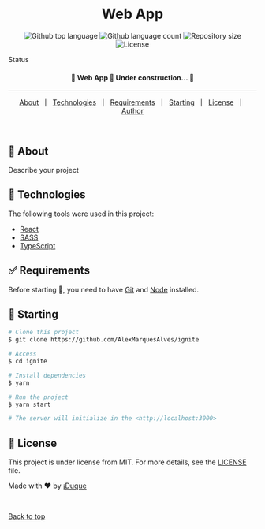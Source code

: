 <div align="center" id="top"> 
  <!-- <img src="./.github/app.gif" alt="Ignite" /> -->

&#xa0;

  <!-- <a href="https://ignite.netlify.app">Demo</a> -->
</div>

<h1 align="center">Web App</h1>

<p align="center">
  <img alt="Github top language" src="https://img.shields.io/github/languages/top/AlexMarquesAlves/nlw-e_sports-ignite-web?color=9A35FF">

  <img alt="Github language count" src="https://img.shields.io/github/languages/count/AlexMarquesAlves/nlw-e_sports-ignite-web?color=9A35FF">

  <img alt="Repository size" src="https://img.shields.io/github/repo-size/AlexMarquesAlves/nlw-e_sports-ignite-web?color=9A35FF">

  <img alt="License" src="https://img.shields.io/github/license/AlexMarquesAlves/nlw-e_sports-ignite-web?color=9A35FF">

  <!-- <img alt="Github issues" src="https://img.shields.io/github/issues/AlexMarquesAlves/nlw-e_sports-ignite-web?color=9A35FF" /> -->

  <!-- <img alt="Github forks" src="https://img.shields.io/github/forks/AlexMarquesAlves/nlw-e_sports-ignite-web?color=9A35FF" /> -->

  <!-- <img alt="Github stars" src="https://img.shields.io/github/stars/AlexMarquesAlves/nlw-e_sports-ignite-web?color=9A35FF" /> -->
</p>

Status

<h4 align="center">
	🚧 Web App 🚀 Under construction...  🚧
</h4>

<hr>

<p align="center">
  <a href="#dart-about">About</a> &#xa0; | &#xa0; 
  <!-- <a href="#sparkles-features">Features</a> &#xa0; | &#xa0; -->
  <a href="#rocket-technologies">Technologies</a> &#xa0; | &#xa0;
  <a href="#white_check_mark-requirements">Requirements</a> &#xa0; | &#xa0;
  <a href="#checkered_flag-starting">Starting</a> &#xa0; | &#xa0;
  <a href="#memo-license">License</a> &#xa0; | &#xa0;
  <a href="https://github.com/AlexMarquesAlves" target="_blank">Author</a>
</p>

<br>

## :dart: About

Describe your project

<!-- ## :sparkles: Features

:heavy_check_mark: Feature 1;\
:heavy_check_mark: Feature 2;\
:heavy_check_mark: Feature 3; -->

## :rocket: Technologies

The following tools were used in this project:

- [React](https://pt-br.reactjs.org/)
- [SASS](https://sass-lang.com/)
- [TypeScript](https://www.typescriptlang.org/)

## :white_check_mark: Requirements

Before starting :checkered_flag:, you need to have [Git](https://git-scm.com) and [Node](https://nodejs.org/en/) installed.

## :checkered_flag: Starting

```bash
# Clone this project
$ git clone https://github.com/AlexMarquesAlves/ignite

# Access
$ cd ignite

# Install dependencies
$ yarn

# Run the project
$ yarn start

# The server will initialize in the <http://localhost:3000>
```

## :memo: License

This project is under license from MIT. For more details, see the [LICENSE](LICENSE.md) file.

Made with :heart: by <a href="https://github.com/AlexMarquesAlves" target="_blank">¡Duque</a>

&#xa0;

<a href="#top">Back to top</a>
